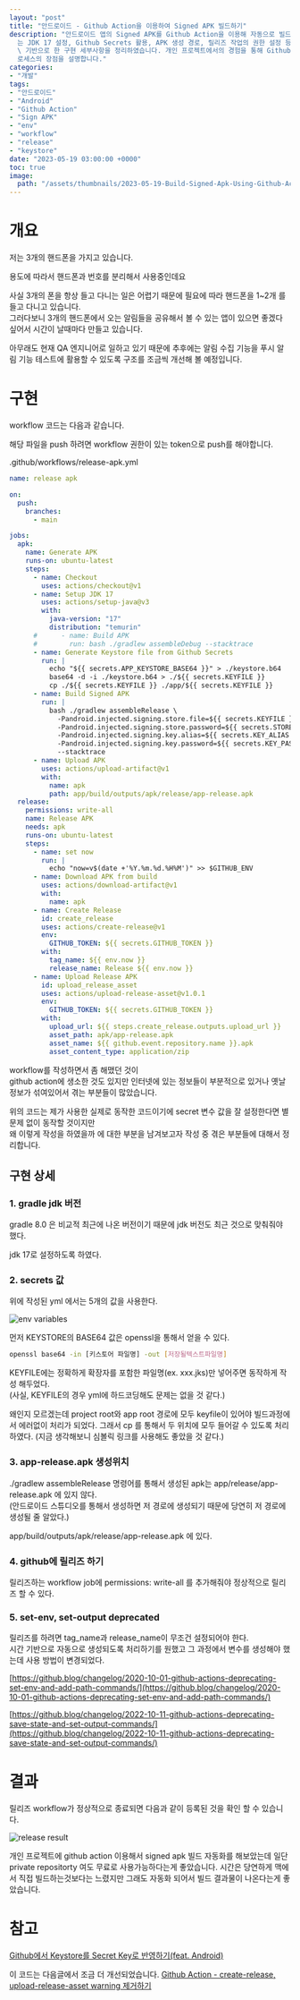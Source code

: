 ```yaml
---
layout: "post"
title: "안드로이드 - Github Action을 이용하여 Signed APK 빌드하기"
description: "안드로이드 앱의 Signed APK를 Github Action을 이용해 자동으로 빌드하는 방법을 소개합니다. 이 포스트에서\
  는 JDK 17 설정, Github Secrets 활용, APK 생성 경로, 릴리즈 작업의 권한 설정 등 실제로 동작한 workflow 코드를\
  \ 기반으로 한 구현 세부사항을 정리하였습니다. 개인 프로젝트에서의 경험을 통해 Github Action의 유용성을 강조하며, 자동화된 빌드 프\
  로세스의 장점을 설명합니다."
categories:
- "개발"
tags:
- "안드로이드"
- "Android"
- "Github Action"
- "Sign APK"
- "env"
- "workflow"
- "release"
- "keystore"
date: "2023-05-19 03:00:00 +0000"
toc: true
image:
  path: "/assets/thumbnails/2023-05-19-Build-Signed-Apk-Using-Github-Action.jpg"
---
```


# 개요

저는 3개의 핸드폰을 가지고 있습니다.

용도에 따라서 핸드폰과 번호를 분리해서 사용중인데요

사실 3개의 폰을 항상 들고 다니는 일은 어렵기 때문에 필요에 따라 핸드폰을 1~2개 를 들고 다니고 있습니다.  
그러다보니 3개의 핸드폰에서 오는 알림들을 공유해서 볼 수 있는 앱이 있으면 좋겠다 싶어서 시간이 날때마다 만들고 있습니다.

아무래도 현재 QA 엔지니어로 일하고 있기 때문에 추후에는 알림 수집 기능을 푸시 알림 기능 테스트에 활용할 수 있도록 구조를 조금씩 개선해 볼 예정입니다.

# 구현

workflow 코드는 다음과 같습니다.

해당 파일을 push 하려면 workflow 권한이 있는 token으로 push를 해야합니다.

.github/workflows/release-apk.yml

```yml
name: release apk

on:
  push:
    branches:
      - main

jobs:
  apk:
    name: Generate APK
    runs-on: ubuntu-latest
    steps:
      - name: Checkout
        uses: actions/checkout@v1
      - name: Setup JDK 17
        uses: actions/setup-java@v3
        with:
          java-version: "17"
          distribution: "temurin"
      #      - name: Build APK
      #        run: bash ./gradlew assembleDebug --stacktrace
      - name: Generate Keystore file from Github Secrets
        run: |
          echo "${{ secrets.APP_KEYSTORE_BASE64 }}" > ./keystore.b64
          base64 -d -i ./keystore.b64 > ./${{ secrets.KEYFILE }}
          cp ./${{ secrets.KEYFILE }} ./app/${{ secrets.KEYFILE }}
      - name: Build Signed APK
        run: |
          bash ./gradlew assembleRelease \
            -Pandroid.injected.signing.store.file=${{ secrets.KEYFILE }} \
            -Pandroid.injected.signing.store.password=${{ secrets.STORE_PASSWORD }} \
            -Pandroid.injected.signing.key.alias=${{ secrets.KEY_ALIAS }} \
            -Pandroid.injected.signing.key.password=${{ secrets.KEY_PASSWORD }} \
            --stacktrace
      - name: Upload APK
        uses: actions/upload-artifact@v1
        with:
          name: apk
          path: app/build/outputs/apk/release/app-release.apk
  release:
    permissions: write-all
    name: Release APK
    needs: apk
    runs-on: ubuntu-latest
    steps:
      - name: set now
        run: |
          echo "now=v$(date +'%Y.%m.%d.%H%M')" >> $GITHUB_ENV
      - name: Download APK from build
        uses: actions/download-artifact@v1
        with:
          name: apk
      - name: Create Release
        id: create_release
        uses: actions/create-release@v1
        env:
          GITHUB_TOKEN: ${{ secrets.GITHUB_TOKEN }}
        with:
          tag_name: ${{ env.now }}
          release_name: Release ${{ env.now }}
      - name: Upload Release APK
        id: upload_release_asset
        uses: actions/upload-release-asset@v1.0.1
        env:
          GITHUB_TOKEN: ${{ secrets.GITHUB_TOKEN }}
        with:
          upload_url: ${{ steps.create_release.outputs.upload_url }}
          asset_path: apk/app-release.apk
          asset_name: ${{ github.event.repository.name }}.apk
          asset_content_type: application/zip
```

workflow를 작성하면서 좀 해맸던 것이  
github action에 생소한 것도 있지만 인터넷에 있는 정보들이 부분적으로 있거나 옛날 정보가 섞여있어서 겪는 부분들이 많았습니다.

위의 코드는 제가 사용한 실제로 동작한 코드이기에 secret 변수 값을 잘 설정한다면 별 문제 없이 동작할 것이지만  
왜 이렇게 작성을 하였을까 에 대한 부분을 남겨보고자 작성 중 겪은 부분들에 대해서 정리합니다.

## 구현 상세

### 1. gradle jdk 버전

gradle 8.0 은 비교적 최근에 나온 버전이기 때문에 jdk 버전도 최근 것으로 맞춰줘야 했다.

jdk 17로 설정하도록 하였다.

### 2. secrets 값

위에 작성된 yml 에서는 5개의 값을 사용한다.

![env variables](/assets/images/2023-05-19-Build-Signed-Apk-Using-Github-Action/image1.png)

먼저 KEYSTORE의 BASE64 값은 openssl을 통해서 얻을 수 있다.

```bash
openssl base64 -in [키스토어 파일명] -out [저장될텍스트파일명]
```

KEYFILE에는 정확하게 확장자를 포함한 파일명(ex. xxx.jks)만 넣어주면 동작하게 작성 해두었다.  
(사실, KEYFILE의 경우 yml에 하드코딩해도 문제는 없을 것 같다.)

왜인지 모르겠는데 project root와 app root 경로에 모두 keyfile이 있어야 빌드과정에서 에러없이 처리가 되었다. 그래서 cp 를 통해서 두 위치에 모두 들어갈 수 있도록 처리하였다. (지금 생각해보니 심볼릭 링크를 사용해도 좋았을 것 같다.)

### 3. app-release.apk 생성위치

./gradlew assembleRelease 명령어를 통해서 생성된 apk는 app/release/app-release.apk 에 있지 않다.  
(안드로이드 스튜디오를 통해서 생성하면 저 경로에 생성되기 때문에 당연히 저 경로에 생성될 줄 알았다.)

app/build/outputs/apk/release/app-release.apk 에 있다.

### 4. github에 릴리즈 하기

릴리즈하는 workflow job에 permissions: write-all 를 추가해줘야 정상적으로 릴리즈 할 수 있다.

### 5. set-env, set-output deprecated

릴리즈를 하려면 tag_name과 release_name이 무조건 설정되어야 한다.  
시간 기반으로 자동으로 생성되도록 처리하기를 원했고 그 과정에서 변수를 생성해야 했는데 사용 방법이 변경되었다.

[https://github.blog/changelog/2020-10-01-github-actions-deprecating-set-env-and-add-path-commands/](https://github.blog/changelog/2020-10-01-github-actions-deprecating-set-env-and-add-path-commands/)

[https://github.blog/changelog/2022-10-11-github-actions-deprecating-save-state-and-set-output-commands/](https://github.blog/changelog/2022-10-11-github-actions-deprecating-save-state-and-set-output-commands/)

# 결과

릴리즈 workflow가 정상적으로 종료되면 다음과 같이 등록된 것을 확인 할 수 있습니다.

![release result](/assets/images/2023-05-19-Build-Signed-Apk-Using-Github-Action/image2.png)

개인 프로젝트에 github action 이용해서 signed apk 빌드 자동화를 해보았는데 일단 private repositorty 여도 무료로 사용가능하다는게 좋았습니다.
시간은 당연하게 맥에서 직접 빌드하는것보다는 느렸지만 그래도 자동화 되어서 빌드 결과물이 나온다는게 좋았습니다.

# 참고

[Github에서 Keystore를 Secret Key로 반영하기(feat. Android)](https://blog.soobinpark.com/232)

이 코드는 다음글에서 조금 더 개선되었습니다.
[Github Action - create-release, upload-release-asset warning 제거하기](/2023/05/19/remove-warning-create-release-and-upload-release-asset)

